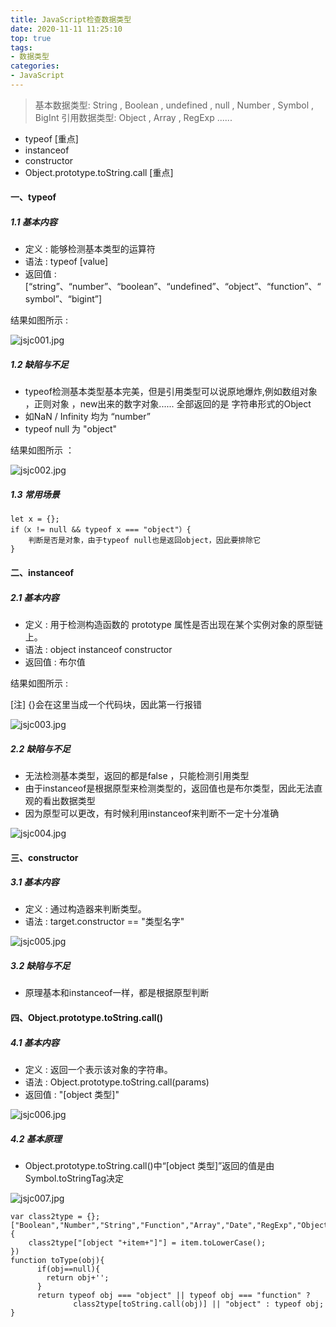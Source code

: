 ```yaml
---
title: JavaScript检查数据类型
date: 2020-11-11 11:25:10
top: true
tags:
- 数据类型
categories:
- JavaScript
---
```

> 基本数据类型: String , Boolean , undefined , null , Number , Symbol , BigInt
> 引用数据类型: Object , Array , RegExp ......
<!--more-->
- typeof [重点]
- instanceof
- constructor
- Object.prototype.toString.call [重点]

#### 一、typeof
##### 1.1 基本内容

- 定义 : 能够检测基本类型的运算符
- 语法  : typeof [value]
- 返回值  : [“string”、“number”、“boolean”、“undefined”、“object”、“function”、“symbol”、“bigint”]

结果如图所示 :

![jsjc001.jpg](http://alivnram-test.oss-cn-beijing.aliyuncs.com/alivnblog/jsjc001.jpg)

##### 1.2 缺陷与不足

- typeof检测基本类型基本完美，但是引用类型可以说原地爆炸,例如数组对象 ，正则对象 ，new出来的数字对象...... 全部返回的是  字符串形式的Object
- 如NaN / Infinity 均为 “number”
- typeof null 为 "object"

结果如图所示 ：

![jsjc002.jpg](http://alivnram-test.oss-cn-beijing.aliyuncs.com/alivnblog/jsjc002.jpg)

##### 1.3 常用场景

```
let x = {};
if（x != null && typeof x === "object"）{
	判断是否是对象，由于typeof null也是返回object，因此要排除它
}
```
#### 二、instanceof
##### 2.1 基本内容

- 定义 : 用于检测构造函数的 prototype 属性是否出现在某个实例对象的原型链上。
- 语法 : object instanceof constructor
- 返回值 : 布尔值

结果如图所示 :

[注] {}会在这里当成一个代码块，因此第一行报错

![jsjc003.jpg](http://alivnram-test.oss-cn-beijing.aliyuncs.com/alivnblog/jsjc003.jpg)

##### 2.2 缺陷与不足

- 无法检测基本类型，返回的都是false ，只能检测引用类型
- 由于instanceof是根据原型来检测类型的，返回值也是布尔类型，因此无法直观的看出数据类型
- 因为原型可以更改，有时候利用instanceof来判断不一定十分准确 

![jsjc004.jpg](http://alivnram-test.oss-cn-beijing.aliyuncs.com/alivnblog/jsjc004.jpg)

#### 三、constructor
##### 3.1 基本内容

- 定义 : 通过构造器来判断类型。
- 语法 : target.constructor == "类型名字"

![jsjc005.jpg](http://alivnram-test.oss-cn-beijing.aliyuncs.com/alivnblog/jsjc005.jpg)

##### 3.2 缺陷与不足

- 原理基本和instanceof一样，都是根据原型判断

#### 四、Object.prototype.toString.call()
##### 4.1 基本内容

- 定义 : 返回一个表示该对象的字符串。
- 语法 : Object.prototype.toString.call(params)
- 返回值 : "[object 类型]"

![jsjc006.jpg](http://alivnram-test.oss-cn-beijing.aliyuncs.com/alivnblog/jsjc006.jpg)

##### 4.2 基本原理

- Object.prototype.toString.call()中“[object 类型]”返回的值是由Symbol.toStringTag决定

![jsjc007.jpg](http://alivnram-test.oss-cn-beijing.aliyuncs.com/alivnblog/jsjc007.jpg)


```
var class2type = {};
["Boolean","Number","String","Function","Array","Date","RegExp","Object","Error","Symbol","BigInt","GeneratorFunction"].forEach(item=>{
    class2type["[object "+item+"]"] = item.toLowerCase();
})
function toType(obj){
      if(obj==null){
        return obj+'';
      }
      return typeof obj === "object" || typeof obj === "function" ?
              class2type[toString.call(obj)] || "object" : typeof obj;
}
```

